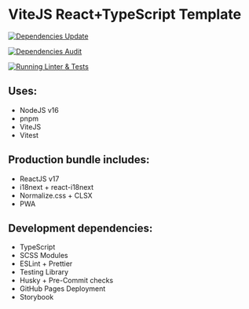 # ViteJS React+TypeScript Template

[![Dependencies Update](https://github.com/cTux/vitejs-react-ts-template/actions/workflows/dependencies-update.yml/badge.svg)](https://github.com/cTux/vitejs-react-ts-template/actions/workflows/dependencies-update.yml)

[![Dependencies Audit](https://github.com/cTux/vitejs-react-ts-template/actions/workflows/dependencies-audit.yml/badge.svg)](https://github.com/cTux/vitejs-react-ts-template/actions/workflows/dependencies-audit.yml)

[![Running Linter & Tests](https://github.com/cTux/vitejs-react-ts-template/actions/workflows/lint-and-test.yml/badge.svg)](https://github.com/cTux/vitejs-react-ts-template/actions/workflows/lint-and-test.yml)

## Uses:
* NodeJS v16
* pnpm
* ViteJS
* Vitest

## Production bundle includes:

* ReactJS v17
* i18next + react-i18next
* Normalize.css + CLSX
* PWA

## Development dependencies:

* TypeScript
* SCSS Modules
* ESLint + Prettier
* Testing Library
* Husky + Pre-Commit checks
* GitHub Pages Deployment
* Storybook
